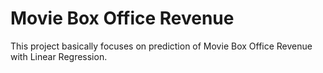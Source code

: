 # Movie Box Office Revenue

This project basically focuses on prediction of Movie Box Office Revenue with Linear Regression.
